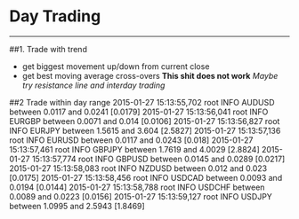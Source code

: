 # Day Trading
---

##1. Trade with trend
- get biggest movement up/down from current close
- get best moving average cross-overs
**This shit does not work**
*Maybe try resistance line and interday trading*

##2 Trade within day range
2015-01-27 15:13:55,702 root     INFO     AUDUSD between 0.0117 and 0.0241 [0.0179]
2015-01-27 15:13:56,041 root     INFO     EURGBP between 0.0071 and 0.014 [0.0106]
2015-01-27 15:13:56,827 root     INFO     EURJPY between 1.5615 and 3.604 [2.5827]
2015-01-27 15:13:57,136 root     INFO     EURUSD between 0.0117 and 0.0243 [0.018]
2015-01-27 15:13:57,461 root     INFO     GBPJPY between 1.7619 and 4.0029 [2.8824]
2015-01-27 15:13:57,774 root     INFO     GBPUSD between 0.0145 and 0.0289 [0.0217]
2015-01-27 15:13:58,083 root     INFO     NZDUSD between 0.012 and 0.023 [0.0175]
2015-01-27 15:13:58,456 root     INFO     USDCAD between 0.0093 and 0.0194 [0.0144]
2015-01-27 15:13:58,788 root     INFO     USDCHF between 0.0089 and 0.0223 [0.0156]
2015-01-27 15:13:59,127 root     INFO     USDJPY between 1.0995 and 2.5943 [1.8469]